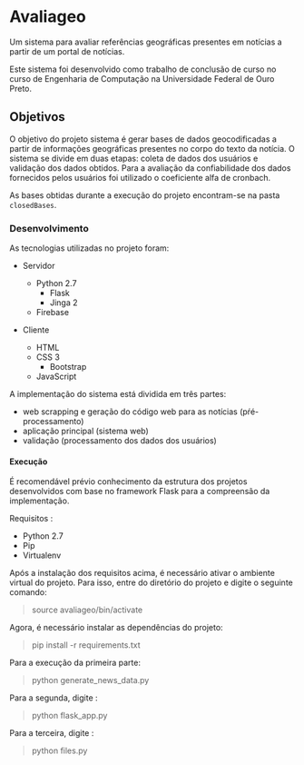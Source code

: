 # Avaliageo


Um sistema para avaliar referências geográficas presentes em notícias a partir de um portal de notícias.


Este sistema foi desenvolvido como trabalho de conclusão de curso no curso de Engenharia de Computação na Universidade Federal de Ouro Preto.

## Objetivos

O objetivo do projeto sistema é gerar bases de dados geocodificadas a partir de informações geográficas presentes no corpo do texto da notícia. O sistema se divide em duas etapas: coleta de dados dos usuários e validação dos dados obtidos. Para a avaliação da confiabilidade dos dados fornecidos pelos usuários foi utilizado o coeficiente alfa de cronbach.

As bases obtidas durante a execução do projeto encontram-se na pasta `closedBases`.

### Desenvolvimento

  
As tecnologias utilizadas no projeto foram:
  * Servidor
    * Python 2.7
      * Flask
      * Jinga 2
    * Firebase
  
  * Cliente
    * HTML
    * CSS 3
      * Bootstrap
    * JavaScript

A implementação do sistema está dividida em três partes: 
  * web scrapping e geração do código web para as notícias (pŕé-processamento)
  * aplicação principal (sistema web)
  * validação (processamento dos dados dos usuários)
    
#### Execução

É recomendável prévio conhecimento da estrutura dos projetos desenvolvidos com base no framework Flask para a compreensão da implementação.


Requisitos : 
 * Python 2.7
 * Pip
 * Virtualenv
 
Após a instalação dos requisitos acima, é necessário ativar o ambiente virtual do projeto. Para isso, entre do diretório do projeto e digite o seguinte comando:
 
 > source avaliageo/bin/activate
 
Agora, é necessário instalar as dependências do projeto:

  > pip install -r requirements.txt
 
Para a execução da primeira parte:
 > python generate_news_data.py
 
Para a segunda, digite : 
 > python flask_app.py
 
Para a terceira, digite : 
 > python files.py
 



    
